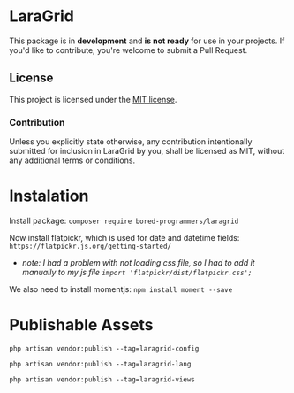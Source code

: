 # LaraGrid

This package is in **development** and **is not ready** for use in your projects. If you'd like to contribute, you're welcome
to submit a Pull Request.

## License

This project is licensed under the [MIT license](https://github.com/Bored-Programmers/laragrid/blob/main/LICENSE.md).

### Contribution

Unless you explicitly state otherwise, any contribution intentionally submitted
for inclusion in LaraGrid by you, shall be licensed as MIT, without any additional
terms or conditions.

# Instalation

Install package: ```composer require bored-programmers/laragrid```

Now install flatpickr, which is used for date and datetime fields: ```https://flatpickr.js.org/getting-started/```
- _note: I had a problem with not loading css file, so I had to add it manually to my js file ```import 'flatpickr/dist/flatpickr.css';```_

We also need to install momentjs: ```npm install moment --save```

# Publishable Assets

```php artisan vendor:publish --tag=laragrid-config```

```php artisan vendor:publish --tag=laragrid-lang```

```php artisan vendor:publish --tag=laragrid-views```
